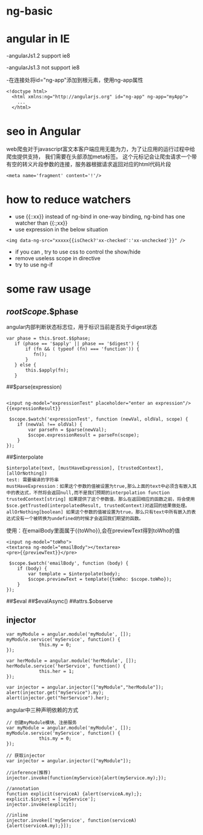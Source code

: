 # ng-basic

# angular in IE

-angularJs1.2 support ie8

-angularJs1.3 not support ie8

-在连接处将id="ng-app"添加到根元素，使用ng-app属性
```
<!doctype html>
  <html xmlns:ng="http://angularjs.org" id="ng-app" ng-app="myApp">
    ...
  </html>

```

# seo in Angular
web爬虫对于javascript富文本客户端应用无能为力，为了让应用的运行过程中给爬虫提供支持，
我们需要在头部添加meta标签。
这个元标记会让爬虫请求一个带有空的转义片段参数的连接，服务器根据请求返回对应的html代码片段
```
<meta name='fragment' content='!'/>
```

# how to reduce watchers
- use {{::xx}} instead of ng-bind in one-way binding, ng-bind has one watcher than {{:;xx}}
- use expression in the below situation
```
<img data-ng-src="xxxxx{{isCheck?'xx-checked':'xx-unchecked'}}" />
```
- if you can , try to use css to control the show/hide
- remove useless scope in directive
- try to use ng-if

# some raw usage

## $rootScope.$$phase

angular内部判断状态标志位，用于标识当前是否处于digest状态

```
var phase = this.$root.$$phase;
   if (phase == '$apply' || phase == '$digest') {
       if (fn && ( typeof (fn) === 'function')) {
          fn();
       }
   } else {
       this.$apply(fn);
   }

```

##$parse(expression)

```

<input ng-model="expressionTest" placeholder="enter an expression"/>
{{expressionResult}}

```


```
 $scope.$watch('expressionTest', function (newVal, oldVal, scope) {
    if (newVal !== oldVal) {
        var parseFn = $parse(newVal);
        $scope.expressionResult = parseFn(scope);
    }
});

```

##$interpolate

```
$interpolate(text, [mustHaveExpression], [trustedContext], [allOrNothing])
test: 需要编译的字符串
mustHaveExpression：如果这个参数的值被设置为true,那么上面的text中必须含有嵌入其中的表达式，不然将会返回null,而不是我们预期的interpolation function
trustedContext[string] 如果提供了这个参数值，那么在返回相应的函数之前，将会使用$sce.getTrusted(interpolatedResult, trustedContext)对返回的结果做处理。
allOrNothing[boolean] 如果这个参数的值被设置为true，那么只有text中所有嵌入的表达式没有一个被转换为undefined的时候才会返回我们期望的函数。

```

使用：在emailBody里面属于{{toWho}},会在previewText得到toWho的值

```
<input ng-model="toWho">
<textarea ng-model="emailBody"></textarea>
<pre>{{previewText}}</pre>

```

```
 $scope.$watch('emailBody', function (body) {
    if (body) {
        var template = $interpolate(body);
        $scope.previewText = template({toWho: $scope.toWho});
    }
});

```


##$eval
##$evalAsync()
##attrs.$observe

## injector

```
var myModule = angular.module('myModule', []);
myModule.service('myService', function() {
			this.my = 0;
});

var herModule = angular.module('herModule', []);
herModule.service('herService', function() {
			this.her = 1;
});

var injector = angular.injector(["myModule","herModule"]);
alert(injector.get("myService").my);
alert(injector.get("herService").her);

```

angular中三种声明依赖的方式

```
// 创建myModule模块、注册服务
var myModule = angular.module('myModule', []);
myModule.service('myService', function() {
			this.my = 0;
});

// 获取injector
var injector = angular.injector(["myModule"]);

//inference(推荐)
injector.invoke(function(myService){alert(myService.my);});

//annotation
function explicit(serviceA) {alert(serviceA.my);};
explicit.$inject = ['myService'];
injector.invoke(explicit);

//inline
injector.invoke(['myService', function(serviceA){alert(serviceA.my);}]);

```
